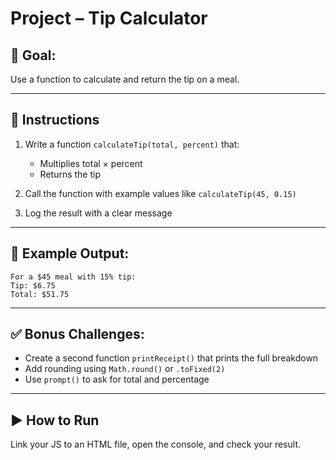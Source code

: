 # Project – Tip Calculator

## 🧠 Goal:
Use a function to calculate and return the tip on a meal.

---

## 🔧 Instructions

1. Write a function `calculateTip(total, percent)` that:
   - Multiplies total × percent
   - Returns the tip

2. Call the function with example values like `calculateTip(45, 0.15)`
3. Log the result with a clear message

---

## 🧪 Example Output:
```
For a $45 meal with 15% tip:
Tip: $6.75
Total: $51.75
```

---

## ✅ Bonus Challenges:
- Create a second function `printReceipt()` that prints the full breakdown
- Add rounding using `Math.round()` or `.toFixed(2)`
- Use `prompt()` to ask for total and percentage

---

## ▶️ How to Run

Link your JS to an HTML file, open the console, and check your result.
